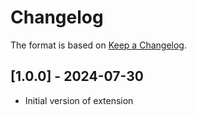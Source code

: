 # Changelog

The format is based on [Keep a Changelog](https://keepachangelog.com/en/1.0.0/).


## [1.0.0] - 2024-07-30
- Initial version of extension

